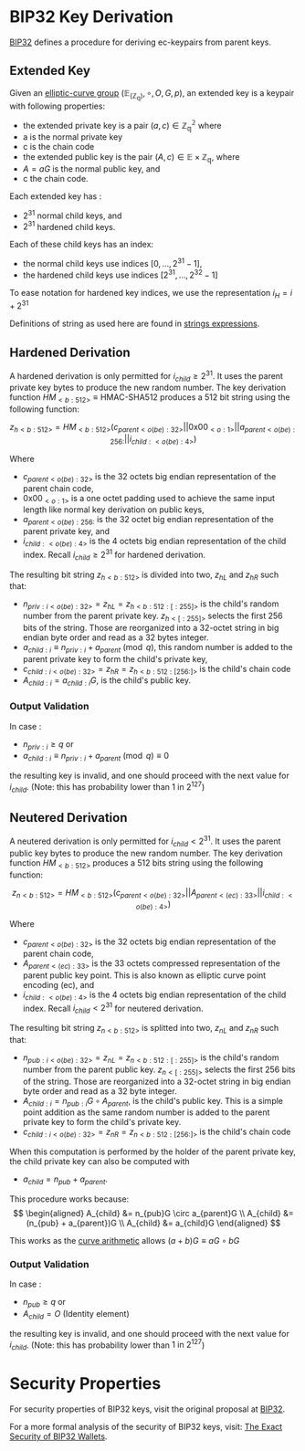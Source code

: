 # BIP32 Key Derivation

[BIP32](https://github.com/bitcoin/bips/blob/master/bip-0032.mediawiki) defines a procedure for deriving ec-keypairs from parent keys.

## Extended Key
Given an [elliptic-curve group](./ecgroups.md#elliptic-curves-ec) $(\mathbb{E}_{(\mathbb{Z_q})}, \circ, O, G, p)$, an extended key is a keypair with following properties:
- the extended private key is a pair $(a,c) \in \mathbb{Z^2_q}$ where
- a is the normal private key
- c is the chain code
- the extended public key is the pair $(A, c) \in \mathbb{E} \times \mathbb{Z_q}$, where
- $A = aG$ is the normal public key, and
- c the chain code.

Each extended key has :
- $2^{31}$ normal child keys, and
- $2^{31}$ hardened child keys.

Each of these child keys has an index:
- the normal child keys use indices $[0, \dots, 2^{31}-1]$,
- the hardened child keys use indices $[2^{31}, \dots, 2^{32}-1]$

To ease notation for hardened key indices, we use the representation $i_H = i+2^{31}$

Definitions of string as used here are found in [strings expressions](./conv-ser-enc.md).
## Hardened Derivation

A hardened derivation is only permitted for $i_{child} \ge 2^{31}$. It uses the parent private key bytes to produce the new random number. The key derivation function $HM_{<b:512>} \equiv \text{HMAC-SHA512}$ produces a $512$ bit string using the following function:

$$z_{h<b:512>} = HM_{<b:512>}(c_{parent<o(be):32>} || \text{0x00}_{<o:1>} || a_{parent<o(be):256:} || i_{child:<o(be):4>})$$

Where
- $c_{parent<o(be):32>}$ is the $32$ octets big endian representation of the parent chain code,
- $\text{0x00}_{<o:1>}$ is a one octet padding used to achieve the same input length like normal key derivation on public keys,
- $a_{parent<o(be):256:}$ is the $32$ octet big endian representation of the parent private key, and
- $i_{child:<o(be):4>}$ is the $4$ octets big endian representation of the child index. Recall $i_{child} \ge 2^{31}$ for hardened derivation.

The resulting bit string $z_{h<b:512>}$ is divided into two, $z_{hL}$ and $z_{hR}$ such that:
- $n_{priv:i<o(be):32>} = z_{hL} = z_{h<b:512:[:255]>}$ is the child's random number from the parent private key. $z_{h<[:255]>}$ selects the first $256$ bits of the string. Those are reorganized into a $32$-octet string in big endian byte order and read as a $32$ bytes integer.
- $a_{child:i} \equiv n_{priv:i} + a_{parent} \pmod q$, this random number is added to the parent private key to form the child's private key,
- $c_{child:i<o(be):32>} = z_{hR} = z_{h<b:512:[256:]>}$ is the child's chain code
- $A_{child:i} = a_{child:i}G$, is the child's public key.

### Output Validation
In case :
- $n_{priv:i} \ge q$ or
- $a_{child:i} \equiv n_{priv:i} + a_{parent} \pmod q \equiv 0$

the resulting key is invalid, and one should proceed with the next value for $i_{child}$. (Note: this has probability lower than $1 \text{ in } 2^{127}$)

## Neutered Derivation
A neutered derivation is only permitted for $i_{child} \lt 2^{31}$. It uses the parent public key bytes to produce the new random number. The key derivation function $HM_{<b:512>}$ produces a $512$ bits string using the following function:

$$z_{n<b:512>} = HM_{<b:512>}(c_{parent<o(be):32>} || A_{parent<(ec):33>} || i_{child:<o(be):4>})$$

Where
- $c_{parent<o(be):32>}$ is the $32$ octets big endian representation of the parent chain code,
- $A_{parent<(ec):33>}$ is the $33$ octets compressed representation of the parent public key point. This is also known as elliptic curve point encoding (ec), and
- $i_{child:<o(be):4>}$ is the $4$ octets big endian representation of the child index. Recall $i_{child} \lt 2^{31}$ for neutered derivation.

The resulting bit string $z_{n<b:512>}$ is splitted into two, $z_{nL}$ and $z_{nR}$ such that:
- $n_{pub:i<o(be):32>} = z_{nL} = z_{n<b:512:[:255]>}$ is the child's random number from the parent public key. $z_{n<[:255]>}$ selects the first $256$ bits of the string. Those are reorganized into a $32$-octet string in big endian byte order and read as a $32$ byte integer.
- $A_{child:i} = n_{pub:i}G \circ A_{parent}$, is the child's public key. This is a simple point addition as the same random number is added to the parent private key to form the child's private key.
- $c_{child:i<o(be):32>} = z_{nR} = z_{n<b:512:[256:]>}$ is the child's chain code

When this computation is performed by the holder of the parent private key, the child private key can also be computed with
- $a_{child} = n_{pub} + a_{parent}$.

This procedure works because:
$$
\begin{aligned}
A_{child} &= n_{pub}G \circ a_{parent}G
\\
A_{child} &= (n_{pub} + a_{parent})G
\\
A_{child} &= a_{child}G
\end{aligned}
$$

This works as the [curve arithmetic](./ecgroups.md#finite-groups-over-elliptic-curve) allows $(a + b)G \equiv aG \circ bG$

### Output Validation

In case :
- $n_{pub} \ge q$ or
- $A_{child} = O$ (Identity element)

the resulting key is invalid, and one should proceed with the next value for $i_{child}$. (Note: this has probability lower than $1 \text{ in } 2^{127}$)

# Security Properties
For security properties of BIP32 keys, visit the original proposal at [BIP32](https://github.com/bitcoin/bips/blob/master/bip-0032.mediawiki).

For a more formal analysis of the security of BIP32 keys, visit: [The Exact Security of BIP32 Wallets](https://eprint.iacr.org/2021/1287).